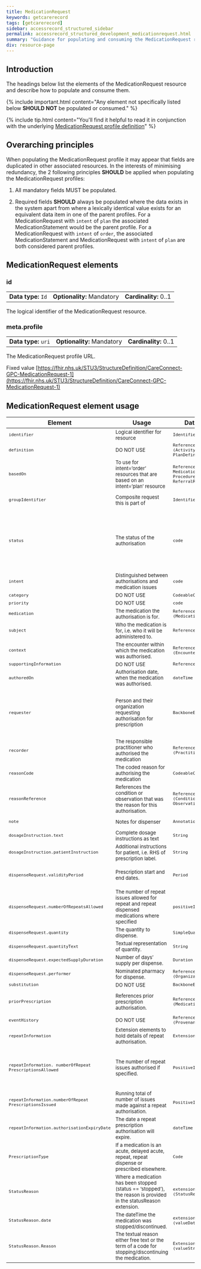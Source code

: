 ```yaml
---
title: MedicationRequest
keywords: getcarerecord
tags: [getcarerecord]
sidebar: accessrecord_structured_sidebar
permalink: accessrecord_structured_development_medicationrequest.html
summary: "Guidance for populating and consuming the MedicationRequest resource"
div: resource-page
---
```


## Introduction ##

The headings below list the elements of the MedicationRequest resource and describe how to populate and consume them.

{% include important.html content="Any element not specifically listed below **SHOULD NOT** be populated or consumed." %}

{% include tip.html content="You'll find it helpful to read it in conjunction with the underlying [MedicationRequest profile definition](https://fhir.nhs.uk/STU3/StructureDefinition/CareConnect-GPC-MedicationRequest-1)" %} 

## Overarching principles ##

When populating the MedicationRequest profile it may appear that fields are duplicated in other associated resources. In the interests of minimising redundancy, the 2 following principles **SHOULD** be applied when populating the MedicationRequest profiles:

1. All mandatory fields MUST be populated.

2. Required fields **SHOULD** always be populated where the data exists in the system apart from where a lexically identical value exists for an equivalent data item in one of the parent profiles. For a MedicationRequest with `intent` of `plan` the associated MedicationStatement would be the parent profile. For a MedicationRequest with `intent` of `order`, the associated MedicationStatement and MedicationRequest with `intent` of `plan` are both considered parent profiles.

## MedicationRequest elements ##

### id ###

<table class='resource-attributes'>
  <tr>
    <td><b>Data type:</b> <code>Id</code></td>
    <td><b>Optionality:</b> Mandatory</td>
    <td><b>Cardinality:</b> 0..1</td>
  </tr>
</table>

The logical identifier of the MedicationRequest resource.

### meta.profile ###

<table class='resource-attributes'>
  <tr>
    <td><b>Data type:</b> <code>uri</code></td>
    <td><b>Optionality:</b> Mandatory</td>
    <td><b>Cardinality:</b> 0..1</td>
  </tr>
</table>

The MedicationRequest profile URL.

Fixed value [https://fhir.nhs.uk/STU3/StructureDefinition/CareConnect-GPC-MedicationRequest-1](https://fhir.nhs.uk/STU3/StructureDefinition/CareConnect-GPC-MedicationRequest-1)





## MedicationRequest element usage ##

<table>
  <thead>
    <tr>
      <th>Element</th>
      <th>Usage</th>
      <th>Datatype</th>
      <th style="text-align: center">Optionality</th>
      <th>Guidance</th>
    </tr>
  </thead>
  <tbody>
    <tr>
       <td style="font-size: 13px"><code class="highlighter-rouge">identifier</code></td>
       <td style="font-size: 13px">Logical identifier for resource</td>
       <td style="font-size: 13px"><code class="highlighter-rouge">Identifier</code></td>
      <td style="text-align: center; font-size: 13px">O</td>
       <td style="font-size: 13px">Refer to generic guidance</td>
    </tr>
    <tr>
       <td style="font-size: 13px"><code class="highlighter-rouge">definition</code></td>
       <td style="font-size: 13px">DO NOT USE</td>
       <td style="font-size: 13px"><code class="highlighter-rouge">Reference (ActivityDefinition, PlanDefinition)</code></td>
      <td style="text-align: center; font-size: 13px">O</td>
       <td style="font-size: 13px"> </td>
    </tr>
    <tr>
       <td style="font-size: 13px"><code class="highlighter-rouge">basedOn</code></td>
       <td style="font-size: 13px">To use for intent=’order’ resources that are based on an intent=’plan’ resource</td>
       <td style="font-size: 13px"><code class="highlighter-rouge">Reference (CarePlan, MedicationRequest, ProcedureRequest, ReferralRequest)</code></td>
      <td style="text-align: center; font-size: 13px">R</td>
       <td style="font-size: 13px">Do not use for authorisations (intent of ‘plan’) - it is valid for issue which would always be basedOn the MedicationRequest authorisation resource.</td>
    </tr>
    <tr>
       <td style="font-size: 13px"><code class="highlighter-rouge">groupIdentifier</code></td>
       <td style="font-size: 13px">Composite request this is part of</td>
       <td style="font-size: 13px"><code class="highlighter-rouge">Identifier</code></td>
      <td style="text-align: center; font-size: 13px">R</td>
       <td style="font-size: 13px">All repeat prescribed and repeat dispensed medications **SHOULD** have a group identifier that is populated for the ‘plan’ and all ‘orders’ relating to them.</td>
    </tr>
    <tr>
       <td style="font-size: 13px"><code class="highlighter-rouge">status</code></td>
       <td style="font-size: 13px">The status of the authorisation</td>
       <td style="font-size: 13px"><code class="highlighter-rouge">code</code></td>
      <td style="text-align: center; font-size: 13px">M</td>
       <td style="font-size: 13px">Use one of active, completed or stopped: ‘active’ represents an active authorisation - used for active repeat medications, ‘stopped’ a repeat authorisation which has been discontinued/stopped, ‘complete’ **SHOULD** be used for all acute authorisations. ** Justification - if we were to use active for acute authorisations when would it transition to complete without introducing complicated date-based statuses (perhaps OK for a ‘current’ medication list but not necessarily OK here).</td>
    </tr>
    <tr>
       <td style="font-size: 13px"><code class="highlighter-rouge">intent</code></td>
       <td style="font-size: 13px">Distinguished between authorisations and medication issues</td>
       <td style="font-size: 13px"><code class="highlighter-rouge">code</code></td>
      <td style="text-align: center; font-size: 13px">M</td>
       <td style="font-size: 13px">‘plan’ represents an authorisation, ‘order’ represents a prescription issue</td>
    </tr>
    <tr>
       <td style="font-size: 13px"><code class="highlighter-rouge">category</code></td>
       <td style="font-size: 13px">DO NOT USE</td>
       <td style="font-size: 13px"><code class="highlighter-rouge">CodeableConcept</code></td>
      <td style="text-align: center; font-size: 13px">O</td>
       <td style="font-size: 13px"> </td>
    </tr>
    <tr>
       <td style="font-size: 13px"><code class="highlighter-rouge">priority</code></td>
       <td style="font-size: 13px">DO NOT USE</td>
       <td style="font-size: 13px"><code class="highlighter-rouge">code</code></td>
      <td style="text-align: center; font-size: 13px">O</td>
       <td style="font-size: 13px"> </td>
    </tr>
    <tr>
       <td style="font-size: 13px"><code class="highlighter-rouge">medication</code></td>
       <td style="font-size: 13px">The medication the authorisation is for.</td>
       <td style="font-size: 13px"><code class="highlighter-rouge">Reference (Medication)</code></td>
      <td style="text-align: center; font-size: 13px">M</td>
       <td style="font-size: 13px">The Medication resource provides the coded representation of the medication.</td>
    </tr>
    <tr>
       <td style="font-size: 13px"><code class="highlighter-rouge">subject</code></td>
       <td style="font-size: 13px">Who the medication is for, i.e. who it will be administered to.</td>
       <td style="font-size: 13px"><code class="highlighter-rouge">Reference (Patient)</code></td>
      <td style="text-align: center; font-size: 13px">M</td>
       <td style="font-size: 13px">Reference to patient</td>
    </tr>
    <tr>
       <td style="font-size: 13px"><code class="highlighter-rouge">context</code></td>
       <td style="font-size: 13px">The encounter within which the medication was authorised.</td>
       <td style="font-size: 13px"><code class="highlighter-rouge">Reference (Encounter)</code></td>
      <td style="text-align: center; font-size: 13px">R</td>
       <td style="font-size: 13px">As per base profile guidance.</td>
    </tr>
    <tr>
       <td style="font-size: 13px"><code class="highlighter-rouge">supportingInformation</code></td>
       <td style="font-size: 13px">DO NOT USE</td>
       <td style="font-size: 13px"><code class="highlighter-rouge">Reference (Any)</code></td>
      <td style="text-align: center; font-size: 13px">O</td>
       <td style="font-size: 13px">D</td>
    </tr>
    <tr>
       <td style="font-size: 13px"><code class="highlighter-rouge">authoredOn</code></td>
       <td style="font-size: 13px">Authorisation date, when the medication was authorised.</td>
       <td style="font-size: 13px"><code class="highlighter-rouge">dateTime</code></td>
      <td style="text-align: center; font-size: 13px">M</td>
       <td style="font-size: 13px">Unless there is a distinct user modifiable availabilityTime for the authorisation, this is the audit trail dateTime for when the authorisation was entered.</td>
    </tr>
    <tr>
       <td style="font-size: 13px"><code class="highlighter-rouge">requester</code></td>
       <td style="font-size: 13px">Person and their organization requesting authorisation for prescription</td>
       <td style="font-size: 13px"><code class="highlighter-rouge">BackboneElement</code></td>
      <td style="text-align: center; font-size: 13px">R</td>
       <td style="font-size: 13px">To be used if the medication was prescribed at another practice and has been imported via GP2GP. In that case, the onBehalfOf **SHOULD** be completed with a reference to the other organisation. If the medication has been prescribed elsewhere and, for example, is detailed in the sending system as a hospital medication, this MUST be detailed using an organisation.type code in the agent reference in the requester element.</td>
    </tr>
    <tr>
       <td style="font-size: 13px"><code class="highlighter-rouge">recorder</code></td>
       <td style="font-size: 13px">The responsible practitioner who authorised the medication</td>
       <td style="font-size: 13px"><code class="highlighter-rouge">Reference (Practitioner)</code></td>
      <td style="text-align: center; font-size: 13px">M</td>
       <td style="font-size: 13px">May not always be the user who entered the record on the system but, where a system supports attribution to a responsible clinician, the attributed clinician **SHOULD** be referenced here.</td>
    </tr>
    <tr>
       <td style="font-size: 13px"><code class="highlighter-rouge">reasonCode</code></td>
       <td style="font-size: 13px">The coded reason for authorising the medication</td>
       <td style="font-size: 13px"><code class="highlighter-rouge">CodeableConcept</code></td>
      <td style="text-align: center; font-size: 13px">O</td>
       <td style="font-size: 13px"> </td>
    </tr>
    <tr>
       <td style="font-size: 13px"><code class="highlighter-rouge">reasonReference</code></td>
       <td style="font-size: 13px">References the condition or observation that was the reason for this authorisation.</td>
       <td style="font-size: 13px"><code class="highlighter-rouge">Reference (Condition, Observation)</code></td>
      <td style="text-align: center; font-size: 13px">O</td>
       <td style="font-size: 13px">Unless there is a specific linkage in the context of medication, indirect linkages to be handled via Problem list.</td>
    </tr>
    <tr>
       <td style="font-size: 13px"><code class="highlighter-rouge">note</code></td>
       <td style="font-size: 13px">Notes for dispenser</td>
       <td style="font-size: 13px"><code class="highlighter-rouge">Annotation</code></td>
      <td style="text-align: center; font-size: 13px">R</td>
       <td style="font-size: 13px">Sometimes labelled Pharmacy text or instructions for pharmacy.</td>
    </tr>
    <tr>
       <td style="font-size: 13px"><code class="highlighter-rouge">dosageInstruction.text</code></td>
       <td style="font-size: 13px">Complete dosage instructions as text</td>
       <td style="font-size: 13px"><code class="highlighter-rouge">String</code></td>
      <td style="text-align: center; font-size: 13px">M</td>
       <td style="font-size: 13px"> </td>
    </tr>
    <tr>
       <td style="font-size: 13px"><code class="highlighter-rouge">dosageInstruction.patientInstruction</code></td>
       <td style="font-size: 13px">Additional instructions for patient, i.e. RHS of prescription label.</td>
       <td style="font-size: 13px"><code class="highlighter-rouge">String</code></td>
      <td style="text-align: center; font-size: 13px">R</td>
       <td style="font-size: 13px"> </td>
    </tr>
    <tr>
       <td style="font-size: 13px"><code class="highlighter-rouge">dispenseRequest.validityPeriod</code></td>
       <td style="font-size: 13px">Prescription start and end dates.</td>
       <td style="font-size: 13px"><code class="highlighter-rouge">Period</code></td>
      <td style="text-align: center; font-size: 13px">M</td>
       <td style="font-size: 13px">Start date is mandatory. Where there is a defined expiry or end date the end date **SHOULD** be supplied. For acute prescriptions no specific end date **SHOULD** be supplied.</td>
    </tr>
    <tr>
       <td style="font-size: 13px"><code class="highlighter-rouge">dispenseRequest.numberOfRepeatsAllowed</code></td>
       <td style="font-size: 13px">The number of repeat issues allowed for repeat and repeat dispensed medications where specified</td>
       <td style="font-size: 13px"><code class="highlighter-rouge">positiveInt</code></td>
      <td style="text-align: center; font-size: 13px">O</td>
       <td style="font-size: 13px">DO NOT USE - use the extension repeatInformation.numberOfRepeatPrescriptionsAllowed.</td>
    </tr>
    <tr>
       <td style="font-size: 13px"><code class="highlighter-rouge">dispenseRequest.quantity</code></td>
       <td style="font-size: 13px">The quantity to dispense.</td>
       <td style="font-size: 13px"><code class="highlighter-rouge">SimpleQuantity</code></td>
      <td style="text-align: center; font-size: 13px">R</td>
       <td style="font-size: 13px">If the units are text then the extension dispenseRequest.quantityText **SHOULD** be used.</td>
    </tr>
    <tr>
       <td style="font-size: 13px"><code class="highlighter-rouge">dispenseRequest.quantityText</code></td>
       <td style="font-size: 13px">Textual representation of quantity.</td>
       <td style="font-size: 13px"><code class="highlighter-rouge">String</code></td>
      <td style="text-align: center; font-size: 13px">R</td>
       <td style="font-size: 13px">Only to be used if there is no numerical value.</td>
    </tr>
    <tr>
       <td style="font-size: 13px"><code class="highlighter-rouge">dispenseRequest.expectedSupplyDuration</code></td>
       <td style="font-size: 13px">Number of days’ supply per dispense.</td>
       <td style="font-size: 13px"><code class="highlighter-rouge">Duration</code></td>
      <td style="text-align: center; font-size: 13px">R</td>
       <td style="font-size: 13px"> </td>
    </tr>
    <tr>
       <td style="font-size: 13px"><code class="highlighter-rouge">dispenseRequest.performer</code></td>
       <td style="font-size: 13px">Nominated pharmacy for dispense.</td>
       <td style="font-size: 13px"><code class="highlighter-rouge">Reference (Organization)</code></td>
      <td style="text-align: center; font-size: 13px">R</td>
       <td style="font-size: 13px"> </td>
    </tr>
    <tr>
       <td style="font-size: 13px"><code class="highlighter-rouge">substitution</code></td>
       <td style="font-size: 13px">DO NOT USE</td>
       <td style="font-size: 13px"><code class="highlighter-rouge">BackboneElement</code></td>
      <td style="text-align: center; font-size: 13px">O</td>
       <td style="font-size: 13px"> </td>
    </tr>
    <tr>
       <td style="font-size: 13px"><code class="highlighter-rouge">priorPrescription</code></td>
       <td style="font-size: 13px">References prior prescription authorisation.</td>
       <td style="font-size: 13px"><code class="highlighter-rouge">Reference (MedicationRequest)</code></td>
      <td style="text-align: center; font-size: 13px">O</td>
       <td style="font-size: 13px">May be used, for example, to reference prior authorisation where prescription is re-authorised or where amendments have been made. May reference the previous authorisation before the amendment.</td>
    </tr>
    <tr>
       <td style="font-size: 13px"><code class="highlighter-rouge">eventHistory</code></td>
       <td style="font-size: 13px">DO NOT USE</td>
       <td style="font-size: 13px"><code class="highlighter-rouge">Reference (Provenance)</code></td>
      <td style="text-align: center; font-size: 13px">O</td>
       <td style="font-size: 13px"> </td>
    </tr>
    <tr>
       <td style="font-size: 13px"><code class="highlighter-rouge">repeatInformation</code></td>
       <td style="font-size: 13px">Extension elements to hold details of repeat authorisation.</td>
       <td style="font-size: 13px"><code class="highlighter-rouge">Extension</code></td>
      <td style="text-align: center; font-size: 13px">M</td>
       <td style="font-size: 13px"> </td>
    </tr>
    <tr>
       <td style="font-size: 13px"><code class="highlighter-rouge">repeatInformation. numberOfRepeat PrescriptionsAllowed</code></td>
       <td style="font-size: 13px">The number of repeat issues authorised if specified.</td>
       <td style="font-size: 13px"><code class="highlighter-rouge">PositiveInt</code></td>
      <td style="text-align: center; font-size: 13px">R</td>
       <td style="font-size: 13px">Must be present where a repeat is authorised for a defined number of issues. Must not be specified for acute medications or where the number of repeat issues has not been defined. There is no concept of an initial dispense in GP Connect usage. Therefore, the numberOfRepeats allowed is the total number of allowed issues.</td>
    </tr>
    <tr>
       <td style="font-size: 13px"><code class="highlighter-rouge">repeatInformation.numberOfRepeat PrescriptionsIssued</code></td>
       <td style="font-size: 13px">Running total of number of issues made against a repeat authorisation.</td>
       <td style="font-size: 13px"><code class="highlighter-rouge">PositiveInt</code></td>
      <td style="text-align: center; font-size: 13px">M</td>
       <td style="font-size: 13px">Must be Zero, if not yet issued.</td>
    </tr>
    <tr>
       <td style="font-size: 13px"><code class="highlighter-rouge">repeatInformation.authorisationExpiryDate</code></td>
       <td style="font-size: 13px">The date a repeat prescription authorisation will expire.</td>
       <td style="font-size: 13px"><code class="highlighter-rouge">dateTime</code></td>
      <td style="text-align: center; font-size: 13px">R</td>
       <td style="font-size: 13px"> </td>
    </tr>
    <tr>
       <td style="font-size: 13px"><code class="highlighter-rouge">PrescriptionType</code></td>
       <td style="font-size: 13px">If a medication is an acute, delayed acute, repeat, repeat dispense or prescribed elsewhere.</td>
       <td style="font-size: 13px"><code class="highlighter-rouge">Code</code></td>
      <td style="text-align: center; font-size: 13px">M</td>
       <td style="font-size: 13px">Explicit repeat or acute flag rather than deriving it from presence of extension elements or repeatNumber.</td>
    </tr>
    <tr>
       <td style="font-size: 13px"><code class="highlighter-rouge">StatusReason</code></td>
       <td style="font-size: 13px">Where a medication has been stopped (status == ‘stopped’), the reason is provided in the statusReason extension.</td>
       <td style="font-size: 13px"><code class="highlighter-rouge">extension (StatusReason)</code></td>
      <td style="text-align: center; font-size: 13px">R</td>
       <td style="font-size: 13px">Mandatory for authorisations with stopped status.</td>
    </tr>
    <tr>
       <td style="font-size: 13px"><code class="highlighter-rouge">StatusReason.date</code></td>
       <td style="font-size: 13px">The dateTime the medication was stopped/discontinued.</td>
       <td style="font-size: 13px"><code class="highlighter-rouge">extension (valueDateTime)</code></td>
      <td style="text-align: center; font-size: 13px">M</td>
       <td style="font-size: 13px">Mandatory for stopped/discontinued medications as the date will always be known.</td>
    </tr>
    <tr>
       <td style="font-size: 13px"><code class="highlighter-rouge">StatusReason.Reason</code></td>
       <td style="font-size: 13px">The textual reason either free text or the term of a code for stopping/discontinuing the medication.</td>
       <td style="font-size: 13px"><code class="highlighter-rouge">Extension (valueString)</code></td>
      <td style="text-align: center; font-size: 13px">R</td>
       <td style="font-size: 13px">Must be populated when StatusReason.date is populated.</td>
    </tr>
  </tbody>
</table>
